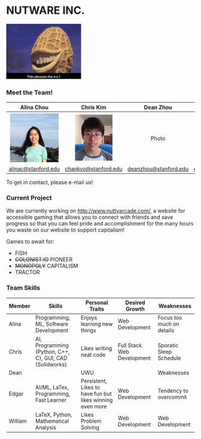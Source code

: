 # NUTWARE INC.
<img src="./assets/images/profile_pictures/thispleasesthenut.jpeg" width="200">

### Meet the Team!
Alina Chou | Chris Kim | Dean Zhou | Edgar Roman | William Wang
:---: | :---: | :---: | :---: | :---:
<img src="./assets/images/profile_pictures/Alina.jpeg" width="130"> | <img src="./assets/images/profile_pictures/chankyo.png" width="100"> | Photo | <img src="./assets/images/profile_pictures/edgar.jpg" width="100"> | <img src="./assets/images/pikachess.jpg" width="100">
alinac@stanford.edu | chankyo@stanford.edu | deanzhou@stanford.edu | emroman@stanford.edu | wjwang@stanford.edu

To get in contact, please e-mail us!

### Current Project
We are currently working on http://www.nuttyarcade.com/, a website for accessible gaming that allows you to connect with friends and save progress so that you can feel pride and accomplishment for the many hours you waste on our website to support capitalism!

Games to await for:
- FISH
- <del>COLONIST.IO</del>  PIONEER
- <del>MONOPOLY</del>  CAPITALISM
- TRACTOR

### Team Skills
Member | Skills | Personal Traits | Desired Growth | Weaknesses
--- | --- | --- | --- | ---
Alina | Programming, ML, Software Development | Enjoys learning new things | Web Development | Focus too much on details
Chris | AI, Programming (Python, C++, C), GUI, CAD (Solidworks) | Likes writing neat code | Full Stack Web Development | Sporatic Sleep Schedule
Dean |  | UWU | | Weaknesses
Edgar | AI/ML, LaTex, Programming, Fast Learner | Persistent, Likes to have fun but likes winning even more | Web Development | Tendency to overcommit
William | LaTeX, Python, Mathematical Analysis | Likes Problem Solving | Web Development | Web Development
